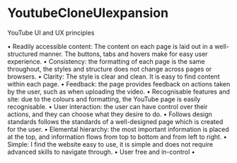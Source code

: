 # YoutubeCloneUIexpansion


YouTube UI and UX principles


•	Readily accessible content: The content on each page is laid out in a well-structured manner. The buttons, tabs and hovers make for easy user experience.
•	Consistency: the formatting of each page is the same throughout, the styles and structure does not change across pages or browsers. 
•	Clarity: The style is clear and clean. It is easy to find content within each page.
•	Feedback: the page provides feedback on actions taken by the user, such as when uploading the video.
•	Recognisable features and site: due to the colours and formatting, the YouTube page is easily recognisable.
•	User interaction: the user can have control over their actions, and they can choose what they desire to do.
•	Follows design standards follows the standards of a well-designed page which is created for the user.
•	Elemental hierarchy: the most important information is placed at the top, and information flows from top to bottom and from left to right.
•	Simple: I find the website easy to use, it is simple and does not require advanced skills to navigate through.
•	User free and in-control
•	

